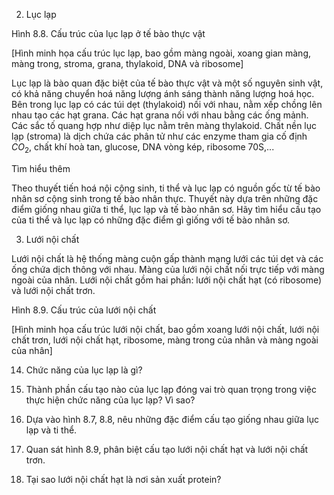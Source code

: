 2. Lục lạp

Hình 8.8. Cấu trúc của lục lạp ở tế bào thực vật

[Hình minh họa cấu trúc lục lạp, bao gồm màng ngoài, xoang gian màng, màng trong, stroma, grana, thylakoid, DNA và ribosome]

Lục lạp là bào quan đặc biệt của tế bào thực vật và một số nguyên sinh vật, có khả năng chuyển hoá năng lượng ánh sáng thành năng lượng hoá học. Bên trong lục lạp có các túi dẹt (thylakoid) nối với nhau, nằm xếp chồng lên nhau tạo các hạt grana. Các hạt grana nối với nhau bằng các ống mảnh. Các sắc tố quang hợp như diệp lục nằm trên màng thylakoid. Chất nền lục lạp (stroma) là dịch chứa các phân tử như các enzyme tham gia cố định $CO_2$, chất khí hoà tan, glucose, DNA vòng kép, ribosome 70S,...

Tìm hiểu thêm

Theo thuyết tiến hoá nội cộng sinh, ti thể và lục lạp có nguồn gốc từ tế bào nhân sơ cộng sinh trong tế bào nhân thực. Thuyết này dựa trên những đặc điểm giống nhau giữa ti thể, lục lạp và tế bào nhân sơ. Hãy tìm hiểu cấu tạo của ti thể và lục lạp có những đặc điểm gì giống với tế bào nhân sơ.

3. Lưới nội chất

Lưới nội chất là hệ thống màng cuộn gấp thành mạng lưới các túi dẹt và các ống chứa dịch thông với nhau. Màng của lưới nội chất nối trực tiếp với màng ngoài của nhân. Lưới nội chất gồm hai phần: lưới nội chất hạt (có ribosome) và lưới nội chất trơn.

Hình 8.9. Cấu trúc của lưới nội chất

[Hình minh họa cấu trúc lưới nội chất, bao gồm xoang lưới nội chất, lưới nội chất trơn, lưới nội chất hạt, ribosome, màng trong của nhân và màng ngoài của nhân]

14. Chức năng của lục lạp là gì?

15. Thành phần cấu tạo nào của lục lạp đóng vai trò quan trọng trong việc thực hiện chức năng của lục lạp? Vì sao?

7. Dựa vào hình 8.7, 8.8, nêu những đặc điểm cấu tạo giống nhau giữa lục lạp và ti thể.

8. Quan sát hình 8.9, phân biệt cấu tạo lưới nội chất hạt và lưới nội chất trơn.

9. Tại sao lưới nội chất hạt là nơi sản xuất protein?